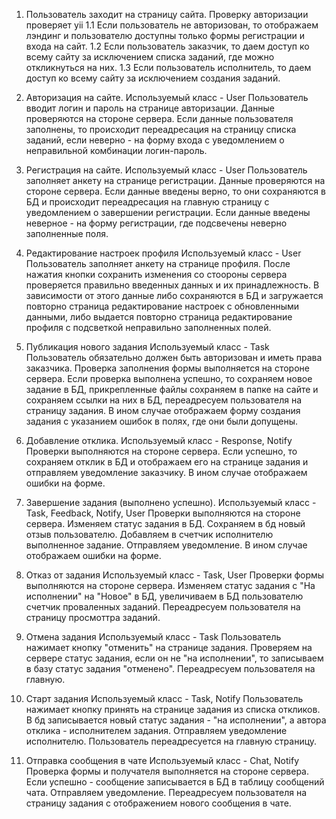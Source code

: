1. Пользователь заходит на страницу сайта.
Проверку авторизации проверяет yii
1.1 Если пользователь не авторизован, то отображаем лэндинг и пользователю доступны только формы регистрации и входа на сайт.
1.2 Если пользователь заказчик, то даем доступ ко всему сайту за исключением списка заданий, где можно откликнуться на них.
1.3 Если пользователь исполнитель, то даем доступ ко всему сайту за исключением создания заданий.

2. Авторизация на сайте.
Используемый класс - User
Пользователь вводит логин и пароль на странице авторизации. 
Данные проверяются на стороне сервера. Если данные пользователя заполнены, то происходит переадресация на страницу списка заданий, если неверно - на форму входа с уведомлением о неправильной комбинации логин-пароль. 

3. Регистрация на сайте.
Используемый класс - User
Пользователь заполняет анкету на странице регистрации.
Данные проверяются на стороне сервера. Если данные введены верно, то они сохраняются в БД и происходит переадресация на главную страницу с уведомлением о завершении регистрации. Если данные введены неверное - на форму регистрации, где подсвечены неверно заполненные поля. 

4. Редактирование настроек профиля
Используемый класс - User
Пользователь заполняет анкету на странице профиля.
После нажатия кнопки сохранить изменения со стоороны сервера проверяется правильно введенных данных и их принадлежность. В зависимости от этого данные либо сохраняются в БД и загружается повторно страница редактирование настроек с обновленными данными, либо выдается повторно страница редактирование профиля с подсветкой неправильно заполненных полей.

5. Публикация нового задания 
Используемый класс - Task
Пользователь обязательно должен быть авторизован и иметь права заказчика. Проверка заполнения формы выполняется на стороне сервера. Если проверка выполнена успешно, то сохраняем новое задание в БД, прикрепленные файлы сохраняем в папке на сайте и сохраняем ссылки на них в БД, переадресуем пользователя на страницу задания. В ином случае отображаем форму создания задания с указанием ошибок в полях, где они были допущены. 

6. Добавление отклика.
Используемый класс - Response, Notify 
Проверки выполняются на стороне сервера. Если успешно, то сохраняем отклик в БД и отображаем его на странице задания и отправляем уведомление заказчику. В ином случае отображаем ошибки на форме.

7. Завершение задания (выполнено успешно).
Используемый класс - Task, Feedback, Notify, User
Проверки выполняются на стороне сервера. Изменяем статус задания в БД. Сохраняем в бд новый отзыв пользователю. Добавляем в счетчик исполнителю выполненное задание. Отправляем уведомление. В ином случае отображаем ошибки на форме.

8. Отказ от задания
Используемый класс - Task, User
Проверки формы выполняются на стороне сервера. Изменяем статус задания с "На исполнении" на "Новое" в БД, увеличиваем в БД пользователю счетчик проваленных заданий. Переадресуем пользователя на страницу просмоттра заданий.

9. Отмена задания
Используемый класс - Task
Пользователь нажимает кнопку "отменить" на странице задания. Проверяем на сервере статус задания, если он не "на исполнении", то записываем в базу статус задания "отменено". Переадресуем пользователя на главную. 

10. Старт задания
Используемый класс - Task, Notify
Пользователь нажимает кнопку принять на странице задания из списка откликов. В бд записывается новый статус задания - "на исполнении", а автора отклика - исполнителем задания. Отправляем уведомление исполнителю. Пользователь переадресуется на главную страницу.

11. Отправка сообщения в чате
Используемый класс - Chat, Notify
Проверка формы и получателя выполняется на стороне сервера. Если успешно - сообщение записывается в БД в таблицу сообщений чата. Отправляем уведомление. Переадресуем пользователя на страницу задания с отображением нового сообщения в чате. 

